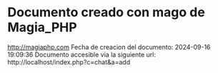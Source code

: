 # Documento creado con mago de Magia_PHP 
http://magiaphp.com 
Fecha de creacion del documento: 2024-09-16 19:09:36 
Documento accesible via la siguiente url:  
http://localhost/index.php?c=chat&a=add 

